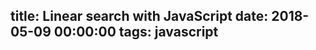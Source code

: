 title: Linear search with JavaScript
date: 2018-05-09 00:00:00
tags: javascript
---
<script src="https://gist.github.com/s-amemiya/60c49981ed17327dda873b8cf54a8097.js"></script>